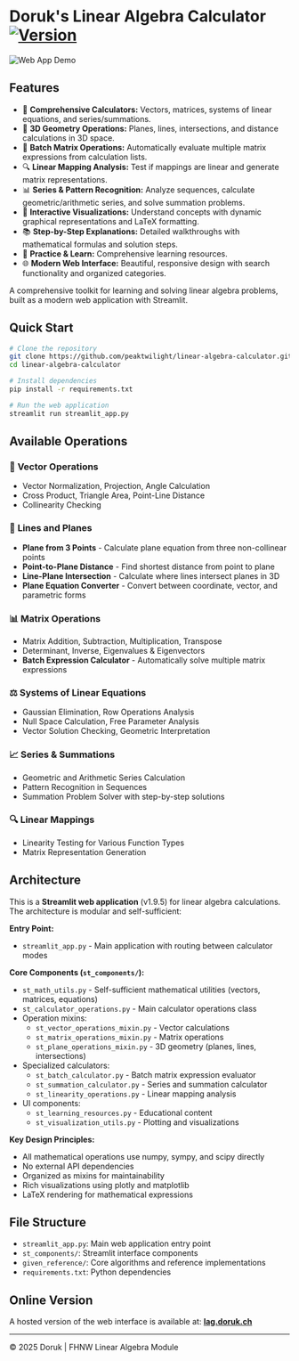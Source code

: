 # Doruk's Linear Algebra Calculator [![Version](https://img.shields.io/badge/version-1.9.5-blue.svg)](https://github.com/peaktwilight/linear-algebra-calculator/releases/tag/v1.9.5)
![Web App Demo](public/linear-algebra-calculator.gif)

## Features

-   🔢 **Comprehensive Calculators:** Vectors, matrices, systems of linear equations, and series/summations.
-   📐 **3D Geometry Operations:** Planes, lines, intersections, and distance calculations in 3D space.
-   🧮 **Batch Matrix Operations:** Automatically evaluate multiple matrix expressions from calculation lists.
-   🔍 **Linear Mapping Analysis:** Test if mappings are linear and generate matrix representations.
-   📊 **Series & Pattern Recognition:** Analyze sequences, calculate geometric/arithmetic series, and solve summation problems.
-   🎨 **Interactive Visualizations:** Understand concepts with dynamic graphical representations and LaTeX formatting.
-   📚 **Step-by-Step Explanations:** Detailed walkthroughs with mathematical formulas and solution steps.
-   🧠 **Practice & Learn:** Comprehensive learning resources.
-   🌐 **Modern Web Interface:** Beautiful, responsive design with search functionality and organized categories.

A comprehensive toolkit for learning and solving linear algebra problems, built as a modern web application with Streamlit.

## Quick Start

```bash
# Clone the repository
git clone https://github.com/peaktwilight/linear-algebra-calculator.git
cd linear-algebra-calculator

# Install dependencies
pip install -r requirements.txt

# Run the web application
streamlit run streamlit_app.py
```

## Available Operations

### 🔢 **Vector Operations**
- Vector Normalization, Projection, Angle Calculation
- Cross Product, Triangle Area, Point-Line Distance
- Collinearity Checking

### 📐 **Lines and Planes**
- **Plane from 3 Points** - Calculate plane equation from three non-collinear points
- **Point-to-Plane Distance** - Find shortest distance from point to plane
- **Line-Plane Intersection** - Calculate where lines intersect planes in 3D
- **Plane Equation Converter** - Convert between coordinate, vector, and parametric forms

### 📊 **Matrix Operations**
- Matrix Addition, Subtraction, Multiplication, Transpose
- Determinant, Inverse, Eigenvalues & Eigenvectors
- **Batch Expression Calculator** - Automatically solve multiple matrix expressions

### ⚖️ **Systems of Linear Equations**
- Gaussian Elimination, Row Operations Analysis
- Null Space Calculation, Free Parameter Analysis
- Vector Solution Checking, Geometric Interpretation

### 📈 **Series & Summations**
- Geometric and Arithmetic Series Calculation
- Pattern Recognition in Sequences
- Summation Problem Solver with step-by-step solutions

### 🔍 **Linear Mappings**
- Linearity Testing for Various Function Types
- Matrix Representation Generation

## Architecture

This is a **Streamlit web application** (v1.9.5) for linear algebra calculations. The architecture is modular and self-sufficient:

**Entry Point:**
- `streamlit_app.py` - Main application with routing between calculator modes

**Core Components (`st_components/`):**
- `st_math_utils.py` - Self-sufficient mathematical utilities (vectors, matrices, equations)
- `st_calculator_operations.py` - Main calculator operations class
- Operation mixins:
  - `st_vector_operations_mixin.py` - Vector calculations
  - `st_matrix_operations_mixin.py` - Matrix operations
  - `st_plane_operations_mixin.py` - 3D geometry (planes, lines, intersections)
- Specialized calculators:
  - `st_batch_calculator.py` - Batch matrix expression evaluator
  - `st_summation_calculator.py` - Series and summation calculator
  - `st_linearity_operations.py` - Linear mapping analysis
- UI components:
  - `st_learning_resources.py` - Educational content
  - `st_visualization_utils.py` - Plotting and visualizations

**Key Design Principles:**
- All mathematical operations use numpy, sympy, and scipy directly
- No external API dependencies
- Organized as mixins for maintainability
- Rich visualizations using plotly and matplotlib
- LaTeX rendering for mathematical expressions

## File Structure

-   `streamlit_app.py`: Main web application entry point
-   `st_components/`: Streamlit interface components
-   `given_reference/`: Core algorithms and reference implementations
-   `requirements.txt`: Python dependencies

## Online Version

A hosted version of the web interface is available at:
**[lag.doruk.ch](https://lag.doruk.ch)**

---

© 2025 Doruk | FHNW Linear Algebra Module